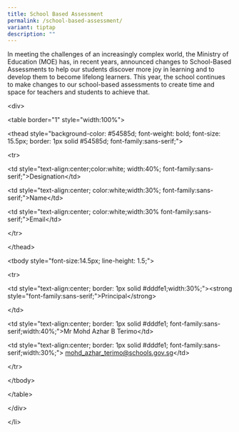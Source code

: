 ```yaml
---
title: School Based Assessment
permalink: /school-based-assessment/
variant: tiptap
description: ""
---
```

<p>In meeting the challenges of an increasingly complex world, the Ministry
of Education (MOE) has, in recent years, announced changes to School-Based
Assessments to help our students discover more joy in learning and to develop
them to become lifelong learners. This year, the school continues to make
changes to our school-based assessments to create time and space for teachers
and students to achieve that.</p>
<p></p>
<p></p>
<p>&lt;div&gt;</p>
<p>&lt;table border="1" style="width:100%"&gt;</p>
<p>&lt;thead style="background-color: #54585d; font-weight: bold; font-size:
15.5px; border: 1px solid #54585d; font-family:sans-serif;"&gt;</p>
<p>&lt;tr&gt;</p>
<p>&lt;td style="text-align:center;color:white; width:40%; font-family:sans-serif;"&gt;Designation&lt;/td&gt;</p>
<p>&lt;td style="text-align:center; color:white;width:30%; font-family:sans-serif;"&gt;Name&lt;/td&gt;</p>
<p>&lt;td style="text-align:center; color:white;width:30% font-family:sans-serif;"&gt;Email&lt;/td&gt;</p>
<p>&lt;/tr&gt;</p>
<p>&lt;/thead&gt;</p>
<p>&lt;tbody style="font-size:14.5px; line-height: 1.5;"&gt;</p>
<p>&lt;tr&gt;</p>
<p>&lt;td style="text-align:center; border: 1px solid #dddfe1;width:30%;"&gt;&lt;strong
style="font-family:sans-serif;"&gt;Principal&lt;/strong&gt;</p>
<p>&lt;/td&gt;</p>
<p>&lt;td style="text-align:center; border: 1px solid #dddfe1; font-family:sans-serif;width:40%;"&gt;Mr
Mohd Azhar B Terimo&lt;/td&gt;</p>
<p>&lt;td style="text-align:center; border: 1px solid #dddfe1; font-family:sans-serif;width:30%;"&gt;
<a href="mailto:mohd_azhar_terimo@schools.gov.sg" rel="noopener noreferrer nofollow" target="_blank">mohd_azhar_terimo@schools.gov.sg</a>&lt;/td&gt;</p>
<p>&lt;/tr&gt;</p>
<p>&lt;/tbody&gt;</p>
<p>&lt;/table&gt;</p>
<p>&lt;/div&gt;</p>
<p>&lt;/li&gt;</p>